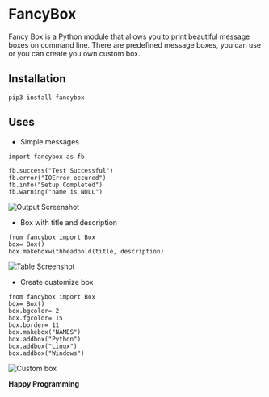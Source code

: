 # FancyBox

Fancy Box is a Python module that allows you to print beautiful message boxes on command line. There are predefined message boxes, you can use or you can create you own custom box.


## Installation
```
pip3 install fancybox
```

## Uses
* Simple messages
```
import fancybox as fb

fb.success("Test Successful")
fb.error("IOError occured")
fb.info("Setup Completed")
fb.warning("name is NULL")
```

![Output Screenshot](https://github.com/shivampip/FirstPyPl/blob/master/imgs/fancybox_messages.png)

* Box with title and description
```
from fancybox import Box
box= Box()
box.makeboxwithheadbold(title, description)
```

![Table Screenshot](https://github.com/shivampip/FirstPyPl/blob/master/imgs/fancybox_table.png)

* Create customize box

```
from fancybox import Box
box= Box()
box.bgcolor= 2
box.fgcolor= 15
box.border= 11
box.makebox("NAMES")
box.addbox("Python")
box.addbox("Linux")
box.addbox("Windows")
```

![Custom box](https://github.com/shivampip/FirstPyPl/blob/master/imgs/custom_box.png)


**Happy Programming**